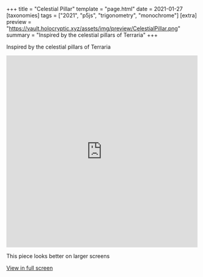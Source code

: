 +++
title = "Celestial Pillar"
template = "page.html"
date = 2021-01-27
[taxonomies]
tags = ["2021", "p5js", "trigonometry", "monochrome"]
[extra]
preview = "https://vault.holocryptic.xyz/assets/img/preview/CelestialPillar.png"
summary = "Inspired by the celestial pillars of Terraria"
+++

Inspired by the celestial pillars of Terraria

<embed
type="text/html"
src="https://vault.holocryptic.xyz/src/2021/CelestialPillar"
width="500"
height="500"
/>

This piece looks better on larger screens

<a target=_blank href="https://vault.holocryptic.xyz/src/2021/CelestialPillar">View in full screen</a>